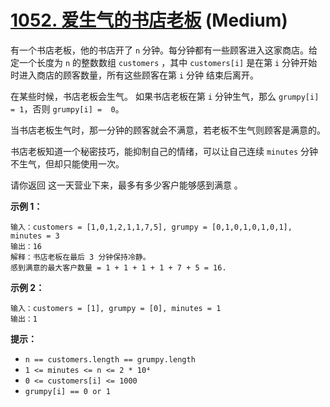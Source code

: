 # [1052. 爱生气的书店老板][link] (Medium)

[link]: https://leetcode.cn/problems/grumpy-bookstore-owner/

有一个书店老板，他的书店开了 `n` 分钟。每分钟都有一些顾客进入这家商店。给定一个长度为 `n` 的整数数组
`customers` ，其中 `customers[i]` 是在第 `i` 分钟开始时进入商店的顾客数量，所有这些顾客在第 `i` 分钟
结束后离开。

在某些时候，书店老板会生气。 如果书店老板在第 `i` 分钟生气，那么 `grumpy[i] = 1`，否则 `grumpy[i] = 
0`。

当书店老板生气时，那一分钟的顾客就会不满意，若老板不生气则顾客是满意的。

书店老板知道一个秘密技巧，能抑制自己的情绪，可以让自己连续 `minutes` 分钟不生气，但却只能使用一次。

请你返回 这一天营业下来，最多有多少客户能够感到满意 。

**示例 1：**

```
输入：customers = [1,0,1,2,1,1,7,5], grumpy = [0,1,0,1,0,1,0,1], minutes = 3
输出：16
解释：书店老板在最后 3 分钟保持冷静。
感到满意的最大客户数量 = 1 + 1 + 1 + 1 + 7 + 5 = 16.
```

**示例 2：**

```
输入：customers = [1], grumpy = [0], minutes = 1
输出：1
```

**提示：**

- `n == customers.length == grumpy.length`
- `1 <= minutes <= n <= 2 * 10⁴`
- `0 <= customers[i] <= 1000`
- `grumpy[i] == 0 or 1`
